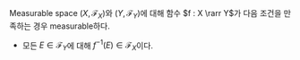 Measurable space $(X, \mathcal F_X)$와 $(Y, \mathcal F_Y)$에 대해 함수 $f : X \rarr Y$가 다음 조건을 만족하는 경우 measurable하다.
- 모든 $E \in \mathcal F_Y$에 대해 $f^{-1}(E) \in \mathcal F_X$이다.